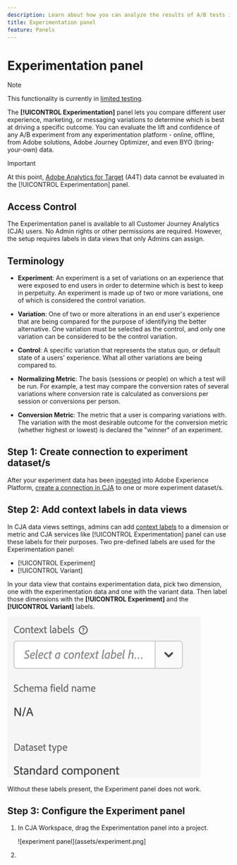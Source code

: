 ```yaml
---
description: Learn about how you can analyze the results of A/B tests in the CJA Experimentation panel.
title: Experimentation panel
feature: Panels
---
```


# Experimentation panel

>[!NOTE]
>
>This functionality is currently in [limited testing](/help/release-notes/releases.md).

The **[!UICONTROL Experimentation]** panel lets you compare different user experience, marketing, or messaging variations to determine which is best at driving a specific outcome. You can evaluate the lift and confidence of any A/B experiment from any experimentation platform - online, offline, from Adobe solutions, Adobe Journey Optimizer, and even BYO (bring-your-own) data. 

>[!IMPORTANT]
>
>At this point, [Adobe Analytics for Target](https://experienceleague.adobe.com/docs/target/using/integrate/a4t/a4t.html) (A4T) data cannot be evaluated in the [!UICONTROL Experimentation] panel.

## Access Control

The Experimentation panel is available to all Customer Journey Analytics (CJA) users. No Admin rights or other permissions are required. However, the setup requires labels in data views that only Admins can assign.

## Terminology

* **Experiment**: An experiment is a set of variations on an experience that were exposed to end users in order to determine which is best to keep in perpetuity. An experiment is made up of two or more variations, one of which is considered the control variation.

* **Variation**: One of two or more alterations in an end user's experience that are being compared for the purpose of identifying the better alternative. One variation must be selected as the control, and only one variation can be considered to be the control variation.

* **Control**: A specific variation that represents the status quo, or default state of a users' experience. What all other variations are being compared to.

* **Normalizing Metric**: The basis (sessions or people) on which a test will be run. For example, a test may compare the conversion rates of several variations where conversion rate is calculated as conversions per session or conversions per person.

* **Conversion Metric**: The metric that a user is comparing variations with. The variation with the most desirable outcome for the conversion metric (whether highest or lowest) is declared the "winner" of an experiment.

## Step 1: Create connection to experiment dataset/s

After your experiment data has been [ingested](https://experienceleague.adobe.com/docs/experience-platform/ingestion/home.html?lang=en) into Adobe Experience Platform, [create a connection in CJA](/help/connections/create-connection.md) to one or more experiment dataset/s.

## Step 2: Add context labels in data views

In CJA data views settings, admins can add [context labels](/help/data-views/component-settings/overview.md) to a dimension or metric and CJA services like [!UICONTROL Experimentation] panel can use these labels for their purposes. Two pre-defined labels are used for the Experimentation panel:

* [!UICONTROL Experiment]
* [!UICONTROL Variant]

In your data view that contains experimentation data, pick two dimension, one with the experimentation data and one with the variant data. Then label those dimensions with the **[!UICONTROL Experiment]** and the **[!UICONTROL Variant]** labels.

![context label](assets/context-label.png)

Without these labels present, the Experiment panel does not work.

## Step 3: Configure the Experiment panel

1. In CJA Workspace, drag the Experimentation panel into a project.

   ![experiment panel](assets/experiment.png]

1. 



